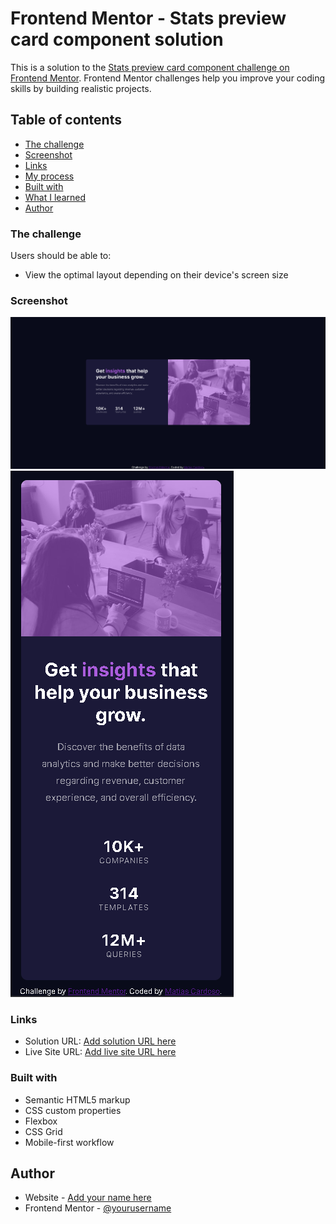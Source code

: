 # Frontend Mentor - Stats preview card component solution

This is a solution to the [Stats preview card component challenge on Frontend Mentor](https://www.frontendmentor.io/challenges/stats-preview-card-component-8JqbgoU62). Frontend Mentor challenges help you improve your coding skills by building realistic projects. 

## Table of contents


- [The challenge](#the-challenge)
- [Screenshot](#screenshot)
- [Links](#links)
- [My process](#my-process)
- [Built with](#built-with)
- [What I learned](#what-i-learned)
- [Author](#author)



### The challenge

Users should be able to:

- View the optimal layout depending on their device's screen size

### Screenshot

![](./images//solution.png)
![](./images//solution2.png)


### Links

- Solution URL: [Add solution URL here](https://your-solution-url.com)
- Live Site URL: [Add live site URL here](https://your-live-site-url.com)



### Built with

- Semantic HTML5 markup
- CSS custom properties
- Flexbox
- CSS Grid
- Mobile-first workflow



## Author

- Website - [Add your name here](https://github.com/MatiasC5)
- Frontend Mentor - [@yourusername](https://www.frontendmentor.io/profile/MatiasC5)


